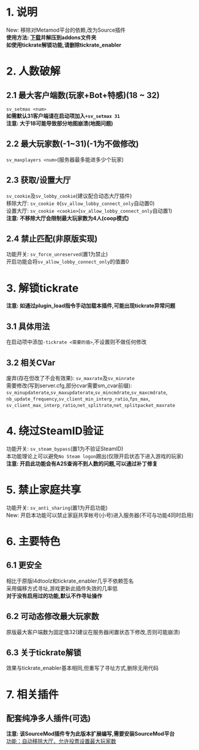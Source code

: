 # 1. 说明
New: 移除对Metamod平台的依赖,改为Source插件  
**使用方法: [下载](https://github.com/lakwsh/l4dtoolz/releases/latest)并解压到addons文件夹**  
**如使用tickrate解锁功能,请删除tickrate_enabler**

# 2. 人数破解
## 2.1 最大客户端数(玩家+Bot+特感)(18 ~ 32)
`sv_setmax <num>`  
**如需默认31客户端请在启动项加入`+sv_setmax 31`**  
**注意: 大于18可能导致部分地图崩溃(地图问题)**
## 2.2 最大玩家数(-1~31)(-1为不做修改)
`sv_maxplayers <num>`(服务器最多能进多少个玩家)
## 2.3 获取/设置大厅
`sv_cookie`及`sv_lobby_cookie`(建议配合动态大厅插件)  
移除大厅: `sv_cookie 0`(`sv_allow_lobby_connect_only`自动置0)  
设置大厅: `sv_cookie <cookie>`(`sv_allow_lobby_connect_only`自动置1)  
**注意: 不移除大厅会限制最大玩家数为4人(coop模式)**
## 2.4 禁止匹配(非原版实现)
功能开关: `sv_force_unreserved`(置1为禁止)  
开启功能会将`sv_allow_lobby_connect_only`的值置0

# 3. 解锁tickrate
**注意: 如通过plugin_load指令手动加载本插件,可能出现tickrate异常问题**
## 3.1 具体用法
在启动项中添加`-tickrate <需要的值>`,不设置则不做任何修改
## 3.2 相关CVar
废弃(存在但改了不会有效果): `sv_maxrate`及`sv_minrate`  
需要修改(写到server.cfg,部分cvar需要sm_cvar前缀):  
`sv_minupdaterate`,`sv_maxupdaterate`,`sv_mincmdrate`,`sv_maxcmdrate`,  
`nb_update_frequency`,`sv_client_min_interp_ratio`,`fps_max`,  
`sv_client_max_interp_ratio`,`net_splitrate`,`net_splitpacket_maxrate`  

# 4. 绕过SteamID验证
功能开关: `sv_steam_bypass`(置1为不验证SteamID)  
本功能理论上可以避免`No Steam logon`踢出(仅限开启状态下进入游戏的玩家)  
**注意: 开启此功能会有A2S查询不到人数的问题,可以通过补丁修复**

# 5. 禁止家庭共享
功能开关: `sv_anti_sharing`(置1为开启功能)  
New: 开启本功能可以禁止家庭共享帐号(小号)进入服务器(不可与功能4同时启用)

# 6. 主要特色
## 6.1 更安全
相比于原版l4dtoolz和tickrate_enabler几乎不依赖签名  
采用偏移方式寻址,游戏更新此插件失效的几率低  
**对于没有启用过的功能,默认不作寻址操作**
## 6.2 可动态修改最大玩家数
原版最大客户端数为固定值32(建议在服务器闲置状态下修改,否则可能崩溃)
## 6.3 关于tickrate解锁
效果与tickrate_enabler基本相同,但重写了寻址方式,删除无用代码

# 7. 相关插件
## 配套纯净多人插件(可选)
**注意: 该SourceMod插件专为此版本扩展编写,需要安装SourceMod平台**  
[功能：自动移除大厅、允许投票设置最大玩家数](https://github.com/lakwsh/l4d2_rmc)
